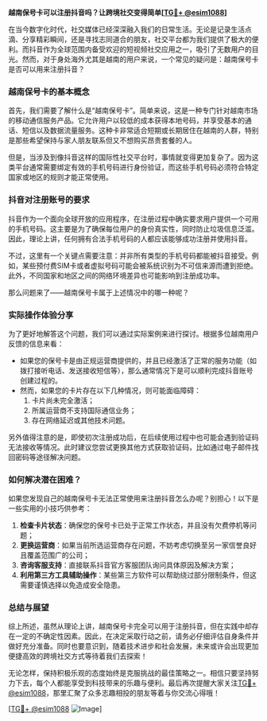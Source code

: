 **越南保号卡可以注册抖音吗？让跨境社交变得简单[[TG💪+ @esim1088](https://t.me/s/esim1088)]**

在当今数字化时代，社交媒体已经深深融入我们的日常生活。无论是记录生活点滴、分享精彩瞬间，还是寻找志同道合的朋友，社交平台都为我们提供了极大的便利。而抖音作为全球范围内备受欢迎的短视频社交应用之一，吸引了无数用户的目光。然而，对于身处海外尤其是越南的用户来说，一个常见的疑问是：越南保号卡是否可以用来注册抖音？

### 越南保号卡的基本概念

首先，我们需要了解什么是“越南保号卡”。简单来说，这是一种专门针对越南市场的移动通信服务产品。它允许用户以较低的成本获得本地号码，并享受基本的通话、短信以及数据流量服务。这种卡非常适合短期或长期居住在越南的人群，特别是那些希望保持与家人朋友联系但又不想购买昂贵套餐的人。

但是，当涉及到像抖音这样的国际性社交平台时，事情就变得更加复杂了。因为这类平台通常需要绑定有效的手机号码进行身份验证，而这些手机号码必须符合特定国家或地区的规则才能正常使用。

### 抖音对注册账号的要求

抖音作为一个面向全球开放的应用程序，在注册过程中确实要求用户提供一个可用的手机号码。这主要是为了确保每位用户的身份真实性，同时防止垃圾信息泛滥。因此，理论上讲，任何拥有合法手机号码的人都应该能够成功注册并使用抖音。

不过，这里有一个关键点需要注意：并非所有类型的手机号码都能被抖音接受。例如，某些预付费SIM卡或者虚拟号码可能会被系统识别为不可信来源而遭到拒绝。此外，不同国家和地区之间的网络环境差异也可能影响到注册成功率。

那么问题来了——越南保号卡属于上述情况中的哪一种呢？

### 实际操作体验分享

为了更好地解答这个问题，我们可以通过实际案例来进行探讨。根据多位越南用户反馈的信息来看：

- 如果您的保号卡是由正规运营商提供的，并且已经激活了正常的服务功能（如拨打接听电话、发送接收短信等），那么通常情况下是可以顺利完成抖音账号创建过程的。
- 然而，如果您的卡片存在以下几种情况，则可能面临障碍：
  1. 卡片尚未完全激活；
  2. 所属运营商不支持国际通信业务；
  3. 存在网络延迟或其他技术问题。

另外值得注意的是，即使初次注册成功后，在后续使用过程中也可能会遇到验证码无法接收等情况。此时建议您尝试更换其他方式获取验证码，比如通过电子邮件找回密码等途径解决问题。

### 如何解决潜在困难？

如果您发现自己的越南保号卡无法正常使用来注册抖音怎么办呢？别担心！以下是一些实用的小技巧供参考：

1. **检查卡片状态**：确保您的保号卡已处于正常工作状态，并且没有欠费停机等问题；
2. **更换运营商**：如果当前所选运营商存在问题，不妨考虑切换至另一家信誉良好且覆盖范围广的公司；
3. **咨询客服支持**：直接联系抖音官方客服团队询问具体原因及解决方案；
4. **利用第三方工具辅助操作**：某些第三方软件可以帮助绕过部分限制条件，但这需要谨慎选择以免造成安全隐患。

### 总结与展望

综上所述，虽然从理论上讲，越南保号卡完全可以用于注册抖音，但在实践中却存在一定的不确定性因素。因此，在决定采取行动之前，请务必仔细评估自身条件并做好充分准备。同时也要意识到，随着技术进步和社会发展，未来或许会出现更加便捷高效的跨境社交方式等待着我们去探索！

无论怎样，保持积极乐观的态度始终是克服挑战的最佳策略之一。相信只要坚持努力下去，每个人都能享受到科技带来的乐趣与便利。最后再次提醒大家关注[TG💪+ @esim1088](https://t.me/s/esim1088)，那里汇聚了众多志趣相投的朋友等着与你交流心得哦！

[[TG💪+ @esim1088](https://t.me/s/esim1088) ![Image](https://i.postimg.cc/4NQfJmqS/Snipaste-2025-05-13-00-14-12.png)]